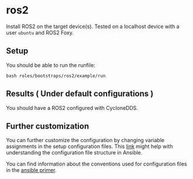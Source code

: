# ros2 

Install ROS2 on the target device(s). Tested on a localhost device with a user `ubuntu` and ROS2 Foxy.

## Setup
You should be able to run the runfile:
```
bash roles/bootstraps/ros2/example/run
```

## Results ( Under default configurations )
You should have a ROS2 configured with CycloneDDS.

## Further customization
You can further customize the configuration by changing variable assignments in the setup configuration files. This [link](https://docs.ansible.com/ansible/latest/user_guide/intro_inventory.html#group-variables) might help with understanding the configuration file structure in Ansible.

You can find information about the conventions used for configuration files in the [ansible primer](/docs/ansible_primer.md#Conventions).
